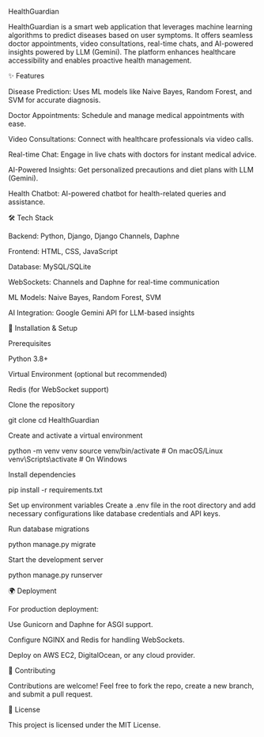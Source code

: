 HealthGuardian

HealthGuardian is a smart web application that leverages machine learning algorithms to predict diseases based on user symptoms. It offers seamless doctor appointments, video consultations, real-time chats, and AI-powered insights powered by LLM (Gemini). The platform enhances healthcare accessibility and enables proactive health management.



✨ Features

Disease Prediction: Uses ML models like Naive Bayes, Random Forest, and SVM for accurate diagnosis.

Doctor Appointments: Schedule and manage medical appointments with ease.

Video Consultations: Connect with healthcare professionals via video calls.

Real-time Chat: Engage in live chats with doctors for instant medical advice.

AI-Powered Insights: Get personalized precautions and diet plans with LLM (Gemini).

Health Chatbot: AI-powered chatbot for health-related queries and assistance.




🛠 Tech Stack

Backend: Python, Django, Django Channels, Daphne

Frontend: HTML, CSS, JavaScript

Database: MySQL/SQLite

WebSockets: Channels and Daphne for real-time communication

ML Models: Naive Bayes, Random Forest, SVM

AI Integration: Google Gemini API for LLM-based insights




🚀 Installation & Setup

Prerequisites

Python 3.8+

Virtual Environment (optional but recommended)

Redis (for WebSocket support)

Clone the repository

git clone <repository-url>
cd HealthGuardian

Create and activate a virtual environment

python -m venv venv
source venv/bin/activate  # On macOS/Linux
venv\Scripts\activate  # On Windows

Install dependencies

pip install -r requirements.txt

Set up environment variables
Create a .env file in the root directory and add necessary configurations like database credentials and API keys.

Run database migrations

python manage.py migrate

Start the development server

python manage.py runserver




🌍 Deployment

For production deployment:

Use Gunicorn and Daphne for ASGI support.

Configure NGINX and Redis for handling WebSockets.

Deploy on AWS EC2, DigitalOcean, or any cloud provider.




🤝 Contributing

Contributions are welcome! Feel free to fork the repo, create a new branch, and submit a pull request.




📜 License

This project is licensed under the MIT License.